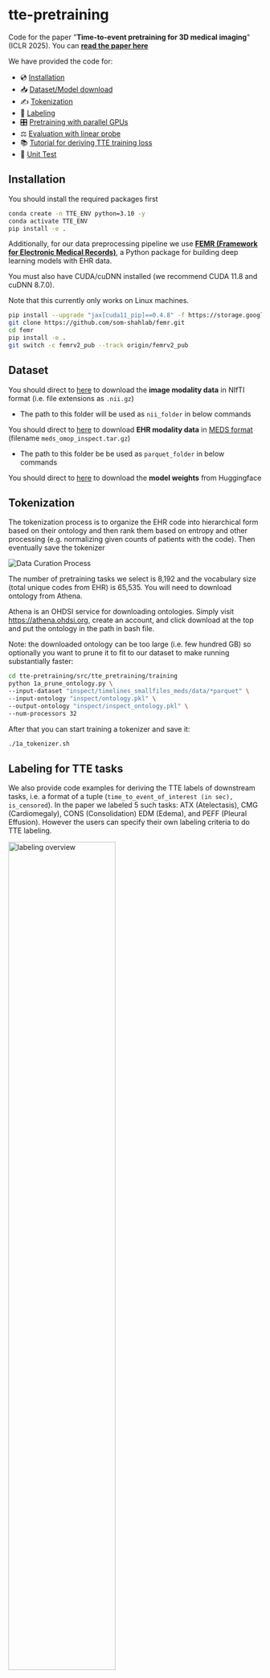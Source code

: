 # tte-pretraining
Code for the paper "**Time-to-event pretraining for 3D medical imaging**" (ICLR 2025). You can **[read the paper here](https://arxiv.org/abs/2411.09361)**

We have provided the code for:

- 💿 [Installation](#installation)
- 📥 [Dataset/Model download](#dataset)
- ✍ [Tokenization](#tokenization)
- 🔖 [Labeling](#labeling-for-tte-tasks)
- 🎛 [Pretraining with parallel GPUs](#pretraining)
- ⚖️ [Evaluation with linear probe](#evaluation)
- 📚 [Tutorial for deriving TTE training loss](#tutorial)
- 🔬 [Unit Test](#unit-test)


## Installation

You should install the required packages first

```bash
conda create -n TTE_ENV python=3.10 -y
conda activate TTE_ENV
pip install -e .
```


Additionally, for our data preprocessing pipeline we use **[FEMR  (Framework for Electronic Medical Records)](https://github.com/som-shahlab/femr)**, a Python package for building deep learning models with EHR data. 

You must also have CUDA/cuDNN installed (we recommend CUDA 11.8 and cuDNN 8.7.0). 

Note that this currently only works on Linux machines.

```bash
pip install --upgrade "jax[cuda11_pip]==0.4.8" -f https://storage.googleapis.com/jax-releases/jax_cuda_releases.html
git clone https://github.com/som-shahlab/femr.git
cd femr
pip install -e .
git switch -c femrv2_pub --track origin/femrv2_pub
```



## Dataset

You should direct to [here](https://aimi.stanford.edu/datasets/inspect-Multimodal-Dataset-for-Pulmonary-Embolism-Diagnosis-and-Prognosis) to download the **image modality data** in NIfTI format (i.e. file extensions as `.nii.gz`)
- The path to this folder will be used as `nii_folder` in below commands

You should direct to [here](https://redivis.com/datasets/dzc6-9jyt6gapt) to download **EHR modality data** in [MEDS format](https://github.com/Medical-Event-Data-Standard) (filename `meds_omop_inspect.tar.gz`)
- The path to this folder be be used as `parquet_folder` in below commands

You should direct to [here](https://huggingface.co/collections/StanfordShahLab/image-models-6810740bb92a97ce61406bac) to download the **model weights** from Huggingface


## Tokenization

The tokenization process is to organize the EHR code into hierarchical form based on their ontology and then rank them based on entropy and other processing (e.g. normalizing given counts of patients with the code). Then eventually save the tokenizer

![Data Curation Process](assets/data_curation.png)

The number of pretraining tasks we select is 8,192 and the vocabulary size (total unique codes from EHR) is 65,535. You will need to download ontology from Athena. 

Athena is an OHDSI service for downloading ontologies. Simply visit https://athena.ohdsi.org, create an account, and click download at the top and put the ontology in the path in bash file.

Note: the downloaded ontology can be too large (i.e. few hundred GB) so optionally you want to prune it to fit to our dataset to make running substantially faster:

```bash
cd tte-pretraining/src/tte_pretraining/training
python 1a_prune_ontology.py \
--input-dataset "inspect/timelines_smallfiles_meds/data/*parquet" \
--input-ontology "inspect/ontology.pkl" \
--output-ontology "inspect/inspect_ontology.pkl" \
--num-processors 32 
```

After that you can start training a tokenizer and save it:

```bash
./1a_tokenizer.sh
```

## Labeling for TTE tasks
We also provide code examples for deriving the TTE labels of downstream tasks, i.e. a format of a tuple (`time_to_event_of_interest (in sec), is_censored`). In the paper we labeled 5 such tasks: ATX (Atelectasis), CMG (Cardiomegaly), CONS (Consolidation) EDM (Edema), and PEFF (Pleural Effusion). However the users can specify their own labeling criteria to do TTE labeling. 

<img src="assets/labeling.png" width="65%" alt="labeling overview">

Note that our EHR data is under [OHDSI common data model](https://www.ohdsi.org/data-standardization/) so our codes are mainly under [SNOMED schema](https://www.snomed.org/). E.g. these are the codes that we used for labeling:

| Task     | Code |
|----------|----------|
| Pulmonary Hypertension    | SNOMED/70995007  |
| Pulmonary Embolism        | SNOMED/59282003  |
| Atelectasis               | SNOMED/46621007   |
| Cardiomegaly              | SNOMED/8186001   |
| Consolidation             | SNOMED/95436008   |
| Edema                     | SNOMED/267038008 |
| Pleural Effusion          | SNOMED/60046008 |

You can then proceed to start deriving the TTE labels

```bash
cd tte-pretraining/src/tte_pretraining/labeling
labeling_functions='tte_mortality' # or 'tte_Pleural_Effusion' etc.

python generate_tte_labels.py \
--index_time_csv_path 'metadata_20250303.csv' \
--index_time_column 'procedure_DATETIME' \
--path_to_database 'femr_extract' \
--path_to_output_dir 'output' \
--labeling_function $labeling_function \
--is_skip_featurize \
--num_threads 12
```


## Pretraining

For pretraining we used 3 model architectures (SWINUNETR/ResNet/DenseNet)
- SWINUNETR's pretrianing weights is from training on 50k public available CT/MRI dataset (weights can be download from [here to load in torch](https://github.com/Project-MONAI/MONAI-extra-test-data/releases/download/0.8.1/model_swinvit.pt))
- ResNet and DenseNet are initialized from inflating 2D weights of pretrained data of ImageNet. The inflation process can be followed by [this instructions](https://github.com/hassony2/inflated_convnets_pytorch)
    - The script to conduct the operations are `tte-pretraining/src/tte_pretraining/training/src/i3dense.py`
    - And `tte-pretraining/src/tte_pretraining/training/src/i3res.py`

![Pretraining overview](assets/pretrain.png)

You can should specify the pretrained tokenizer from above and the dataset path (the `parquet` file folder) and image data path (`.nii.gz` files folder)

There are other hyperparameter training for the three architecture, you should refer to the [hyperparameter table](https://arxiv.org/pdf/2411.09361#page=21.10) for detailed reference when you input them into the bash script

```bash
cd tte_pretraining/training/
./1_pretrain_TTE_H100run_ddp.sh
```

Each of the architecture would require different training clocktime (or GPU time) with rough estimate.

| Architecture              | Number of GPUs        | Estimated wall-clock time | Estimated GPU hours |
|---------------------------|------------------------|----------------------------|----------------------|
| SwinUNETR<sub>base/TTE</sub>     | 4 H100 (80GB)           | 15 days                    | 1,440 GPU hours      |
| DenseNet-121<sub>base/TTE</sub>  | 4 A100 (40GB)           | 9 days                     | 864 GPU hours        |
| ResNet-152<sub>base/TTE</sub>    | 4 A100 (80GB)           | 10 days                    | 960 GPU hours        |


Note: optionally you can perform per task fine-tuning but this process is generally expensive given you need to train to completion for any downstream, i.e. `num_model * num_tasks` for full paremeter update and this tends not work well (per our [fine-tuning table results](https://arxiv.org/pdf/2411.09361#page=23.10)) but we also provide you script to to do fine-tuning as example

```bash
cd tte_pretraining/training/
./2_finetune_A100run_ddp.sh
```


## Evaluation

After pretraining is done we will perform linear probe (logistic regressin on binary classification tasks, and CoX-PH head of DeepSurv for TTE tasks).

![Task Adaptation](assets/linear_probe.png)

```bash
cd tte_pretraining/training
./3_inference_TTE_H100_ddp.sh
```

We also test on the [RSPECT data](https://www.kaggle.com/c/rsna-str-pulmonary-embolism-detection/data) for the out-of-distribution diagnosis task only evaluation

```bash
cd tte_pretraining/training
./3_inference_TTE_RSNA.sh
```



## Tutorial

We also provide guide for deriving tte training loss with exemplar CTs and their corresponding future codes as TTE tasks.

Please refer to notebook at `tutorial/pretrain_TTE_tutorial.ipynb`

Note: 
- This notebook doesn't require GPU to run but just CPU so the speed will slower but it only uses 1 CT as an example
- It still requires all the needed `nii_folder`, `parquet_folder`, `ontology_path` to derive TTE loss
- We reduced the `vocab_size` to 512 and `num_tasks` to 200 to improve speed of getting results
- The tutorial will prefit a bias term of the piecewise exponential model layer to avoid collapse without a good initial fit. This will take a few moments
- There's no gradient update or backpropagation, as we are only demonstrating deriving the loss term

## Unit Test

We also provide unit test for our model loading, deriving featuring, etc. as preliminary guardrails

Please refer to folder at `tte-pretraining/tests`

Note: 
- we mainly provide guardrails for out-of-the-box inference and adaptation
- It loads a model weight (you need to download from above Huggingface repo https://huggingface.co/StanfordShahLab)
- Then user needs to supply labels so that the embeddings can eventually be mapped to it
- It trains a logistic regression given frozen model, and eval
- It tests if the features/labels/embedding match as expected, e.g. the TTE pretrained DenseNet is trained with 1024 dim as feature for downstream linear probe

## 🎓 Citation

If you found this work useful, please consider citing it:

```
@article{huo2024time,
      @article{huo2024time,
      title={Time-to-Event Pretraining for 3D Medical Imaging},
      author={Huo, Zepeng and Fries, Jason Alan and Lozano, Alejandro and Valanarasu, Jeya Maria Jose and Steinberg, Ethan and Blankemeier, Louis and Chaudhari, Akshay S and Langlotz, Curtis and Shah, Nigam H},
      journal={arXiv preprint arXiv:2411.09361},
      year={2024}
      url={https://arxiv.org/abs/2411.09361}, 
}
```
